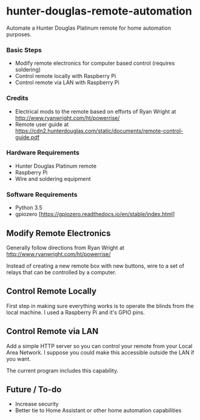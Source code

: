 # hunter-douglas-remote-automation
Automate a Hunter Douglas Platinum remote for home automation purposes.

### Basic Steps ###
* Modify remote electronics for computer based control (requires soldering)
* Control remote locally with Raspberry Pi
* Control remote via LAN with Raspberry Pi

### Credits ###

* Electrical mods to the remote based on efforts of Ryan Wright at http://www.ryanwright.com/ht/powerrise/
* Remote user guide at https://cdn2.hunterdouglas.com/static/documents/remote-control-guide.pdf

### Hardware Requirements ###
* Hunter Douglas Platinum remote
* Raspberry Pi
* Wire and soldering equipment

### Software Requirements ###
* Python 3.5
* gpiozero [https://gpiozero.readthedocs.io/en/stable/index.html]

## Modify Remote Electronics ##

Generally follow directions from Ryan Wright at http://www.ryanwright.com/ht/powerrise/

Instead of creating a new remote box with new buttons, wire to a set of relays that can be controlled by a computer.

## Control Remote Locally ##

First step in making sure everything works is to operate the blinds from the local machine.  I used a Raspberry Pi and it's GPIO pins.

## Control Remote via LAN ##

Add a simple HTTP server so you can control your remote from your Local Area Network.  I suppose you could make this accessible outside the LAN if you want.

The current program includes this capability.

## Future / To-do ##
* Increase security
* Better tie to Home Assistant or other home automation capabilities
 